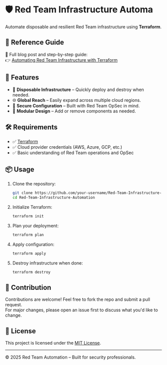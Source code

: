 # 🛡️ Red Team Infrastructure Automa

Automate disposable and resilient Red Team infrastructure using **Terraform**.

## 🔗 Reference Guide

📖 Full blog post and step-by-step guide:  
👉 [Automating Red Team Infrastructure with Terraform](https://ired.team/offensive-security/red-team-infrastructure/automating-red-team-infrastructure-with-terraform)

## 🚀 Features

- 🔁 **Disposable Infrastructure** – Quickly deploy and destroy when needed.
- 🌐 **Global Reach** – Easily expand across multiple cloud regions.
- 🔐 **Secure Configuration** – Built with Red Team OpSec in mind.
- 🧩 **Modular Design** – Add or remove components as needed.

## 🛠️ Requirements

- ✅ [Terraform](https://www.terraform.io/)
- ✅ Cloud provider credentials (AWS, Azure, GCP, etc.)
- ✅ Basic understanding of Red Team operations and OpSec

## 📦 Usage

1. Clone the repository:
   ```bash
   git clone https://github.com/your-username/Red-Team-Infrastructure-Automation.git
   cd Red-Team-Infrastructure-Automation
   ```

2. Initialize Terraform:
   ```bash
   terraform init
   ```

3. Plan your deployment:
   ```bash
   terraform plan
   ```

4. Apply configuration:
   ```bash
   terraform apply
   ```

5. Destroy infrastructure when done:
   ```bash
   terraform destroy
   ```



## 🤝 Contribution

Contributions are welcome! Feel free to fork the repo and submit a pull request.  
For major changes, please open an issue first to discuss what you'd like to change.

## 📝 License

This project is licensed under the [MIT License](LICENSE).

---

© 2025 Red Team Automation – Built for security professionals.
